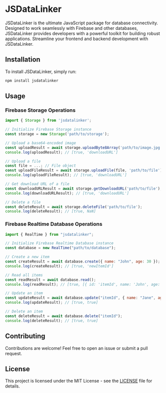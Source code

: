 # JSDataLinker

JSDataLinker is the ultimate JavaScript package for database connectivity. Designed to work seamlessly with Firebase and other databases, JSDataLinker provides developers with a powerful toolkit for building robust applications. Streamline your frontend and backend development with JSDataLinker.

## Installation

To install JSDataLinker, simply run:

```bash
npm install jsdatalinker
```

## Usage

### Firebase Storage Operations

```javascript
import { Storage } from 'jsdatalinker';

// Initialize Firebase Storage instance
const storage = new Storage('path/to/storage');

// Upload a base64-encoded image
const uploadResult = await storage.uploadByte8Array('path/to/image.jpg', 'base64EncodedImageData');
console.log(uploadResult); // [true, 'downloadURL']

// Upload a file
const file = ...; // File object
const uploadFileResult = await storage.uploadFile(file, 'path/to/file');
console.log(uploadFileResult); // [true, 'downloadURL']

// Get download URL of a file
const downloadURLResult = await storage.getDownloadURL('path/to/file');
console.log(downloadURLResult); // [true, 'downloadURL']

// Delete a file
const deleteResult = await storage.deleteFile('path/to/file');
console.log(deleteResult); // [true, NaN]
```

### Firebase Realtime Database Operations

```javascript
import { RealTime } from "jsdatalinker";

// Initialize Firebase Realtime Database instance
const database = new RealTime("path/to/database");

// Create a new item
const createResult = await database.create({ name: "John", age: 30 });
console.log(createResult); // [true, 'newItemId']

// Read all items
const readResult = await database.read();
console.log(readResult); // [true, [{ id: 'itemId', name: 'John', age: 30 }]]

// Update an item
const updateResult = await database.update("itemId", { name: "Jane", age: 35 });
console.log(updateResult); // [true, true]

// Delete an item
const deleteResult = await database.delete("itemId");
console.log(deleteResult); // [true, true]
```

## Contributing

Contributions are welcome! Feel free to open an issue or submit a pull request.

## License

This project is licensed under the MIT License - see the [LICENSE](LICENSE) file for details.
